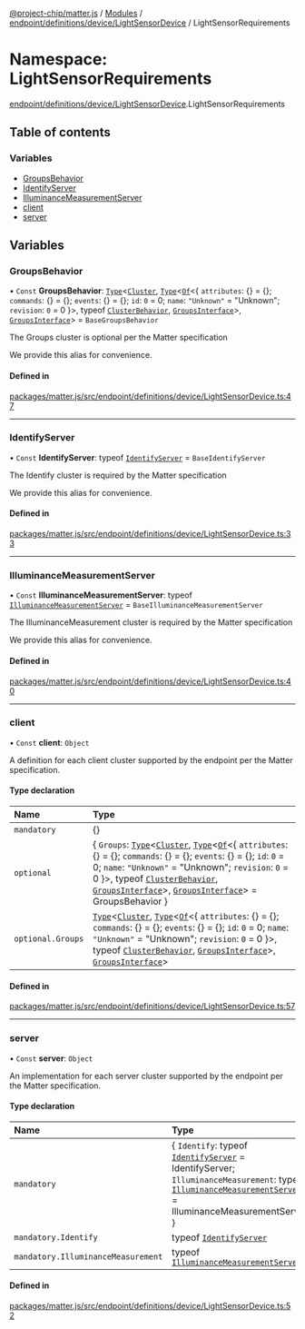 [@project-chip/matter.js](../README.md) / [Modules](../modules.md) / [endpoint/definitions/device/LightSensorDevice](endpoint_definitions_device_LightSensorDevice.md) / LightSensorRequirements

# Namespace: LightSensorRequirements

[endpoint/definitions/device/LightSensorDevice](endpoint_definitions_device_LightSensorDevice.md).LightSensorRequirements

## Table of contents

### Variables

- [GroupsBehavior](endpoint_definitions_device_LightSensorDevice.LightSensorRequirements.md#groupsbehavior)
- [IdentifyServer](endpoint_definitions_device_LightSensorDevice.LightSensorRequirements.md#identifyserver)
- [IlluminanceMeasurementServer](endpoint_definitions_device_LightSensorDevice.LightSensorRequirements.md#illuminancemeasurementserver)
- [client](endpoint_definitions_device_LightSensorDevice.LightSensorRequirements.md#client)
- [server](endpoint_definitions_device_LightSensorDevice.LightSensorRequirements.md#server)

## Variables

### GroupsBehavior

• `Const` **GroupsBehavior**: [`Type`](../interfaces/behavior_cluster_export.ClusterBehavior.Type.md)\<[`Cluster`](../interfaces/cluster_export.Groups.Cluster.md), [`Type`](../interfaces/behavior_cluster_export.ClusterBehavior.Type.md)\<[`Of`](../interfaces/cluster_export.ClusterType.Of.md)\<\{ `attributes`: {} = \{}; `commands`: {} = \{}; `events`: {} = \{}; `id`: ``0`` = 0; `name`: ``"Unknown"`` = "Unknown"; `revision`: ``0`` = 0 }\>, typeof [`ClusterBehavior`](behavior_cluster_export.ClusterBehavior.md), [`GroupsInterface`](behavior_definitions_groups_export.md#groupsinterface)\>, [`GroupsInterface`](behavior_definitions_groups_export.md#groupsinterface)\> = `BaseGroupsBehavior`

The Groups cluster is optional per the Matter specification

We provide this alias for convenience.

#### Defined in

[packages/matter.js/src/endpoint/definitions/device/LightSensorDevice.ts:47](https://github.com/project-chip/matter.js/blob/3adaded6/packages/matter.js/src/endpoint/definitions/device/LightSensorDevice.ts#L47)

___

### IdentifyServer

• `Const` **IdentifyServer**: typeof [`IdentifyServer`](behavior_definitions_identify_export.IdentifyServer.md) = `BaseIdentifyServer`

The Identify cluster is required by the Matter specification

We provide this alias for convenience.

#### Defined in

[packages/matter.js/src/endpoint/definitions/device/LightSensorDevice.ts:33](https://github.com/project-chip/matter.js/blob/3adaded6/packages/matter.js/src/endpoint/definitions/device/LightSensorDevice.ts#L33)

___

### IlluminanceMeasurementServer

• `Const` **IlluminanceMeasurementServer**: typeof [`IlluminanceMeasurementServer`](../classes/behavior_definitions_illuminance_measurement_export.IlluminanceMeasurementServer.md) = `BaseIlluminanceMeasurementServer`

The IlluminanceMeasurement cluster is required by the Matter specification

We provide this alias for convenience.

#### Defined in

[packages/matter.js/src/endpoint/definitions/device/LightSensorDevice.ts:40](https://github.com/project-chip/matter.js/blob/3adaded6/packages/matter.js/src/endpoint/definitions/device/LightSensorDevice.ts#L40)

___

### client

• `Const` **client**: `Object`

A definition for each client cluster supported by the endpoint per the Matter specification.

#### Type declaration

| Name | Type |
| :------ | :------ |
| `mandatory` | {} |
| `optional` | \{ `Groups`: [`Type`](../interfaces/behavior_cluster_export.ClusterBehavior.Type.md)\<[`Cluster`](../interfaces/cluster_export.Groups.Cluster.md), [`Type`](../interfaces/behavior_cluster_export.ClusterBehavior.Type.md)\<[`Of`](../interfaces/cluster_export.ClusterType.Of.md)\<\{ `attributes`: {} = \{}; `commands`: {} = \{}; `events`: {} = \{}; `id`: ``0`` = 0; `name`: ``"Unknown"`` = "Unknown"; `revision`: ``0`` = 0 }\>, typeof [`ClusterBehavior`](behavior_cluster_export.ClusterBehavior.md), [`GroupsInterface`](behavior_definitions_groups_export.md#groupsinterface)\>, [`GroupsInterface`](behavior_definitions_groups_export.md#groupsinterface)\> = GroupsBehavior } |
| `optional.Groups` | [`Type`](../interfaces/behavior_cluster_export.ClusterBehavior.Type.md)\<[`Cluster`](../interfaces/cluster_export.Groups.Cluster.md), [`Type`](../interfaces/behavior_cluster_export.ClusterBehavior.Type.md)\<[`Of`](../interfaces/cluster_export.ClusterType.Of.md)\<\{ `attributes`: {} = \{}; `commands`: {} = \{}; `events`: {} = \{}; `id`: ``0`` = 0; `name`: ``"Unknown"`` = "Unknown"; `revision`: ``0`` = 0 }\>, typeof [`ClusterBehavior`](behavior_cluster_export.ClusterBehavior.md), [`GroupsInterface`](behavior_definitions_groups_export.md#groupsinterface)\>, [`GroupsInterface`](behavior_definitions_groups_export.md#groupsinterface)\> |

#### Defined in

[packages/matter.js/src/endpoint/definitions/device/LightSensorDevice.ts:57](https://github.com/project-chip/matter.js/blob/3adaded6/packages/matter.js/src/endpoint/definitions/device/LightSensorDevice.ts#L57)

___

### server

• `Const` **server**: `Object`

An implementation for each server cluster supported by the endpoint per the Matter specification.

#### Type declaration

| Name | Type |
| :------ | :------ |
| `mandatory` | \{ `Identify`: typeof [`IdentifyServer`](behavior_definitions_identify_export.IdentifyServer.md) = IdentifyServer; `IlluminanceMeasurement`: typeof [`IlluminanceMeasurementServer`](../classes/behavior_definitions_illuminance_measurement_export.IlluminanceMeasurementServer.md) = IlluminanceMeasurementServer } |
| `mandatory.Identify` | typeof [`IdentifyServer`](behavior_definitions_identify_export.IdentifyServer.md) |
| `mandatory.IlluminanceMeasurement` | typeof [`IlluminanceMeasurementServer`](../classes/behavior_definitions_illuminance_measurement_export.IlluminanceMeasurementServer.md) |

#### Defined in

[packages/matter.js/src/endpoint/definitions/device/LightSensorDevice.ts:52](https://github.com/project-chip/matter.js/blob/3adaded6/packages/matter.js/src/endpoint/definitions/device/LightSensorDevice.ts#L52)
